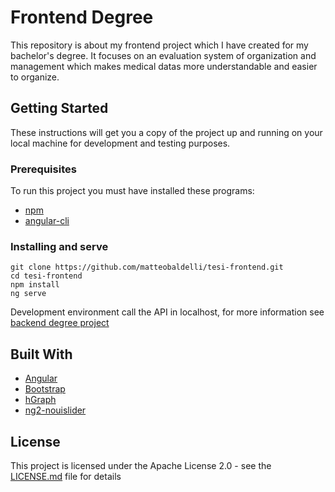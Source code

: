 # Frontend Degree

This repository is about my frontend project which I have created for my bachelor's degree. It focuses on an evaluation system of organization and management which makes medical datas more understandable and easier to organize.

## Getting Started

These instructions will get you a copy of the project up and running on your local machine for development and testing purposes.

### Prerequisites

To run this project you must have installed these programs:
* [npm](https://github.com/npm/cli)
* [angular-cli](https://github.com/angular/angular-cli)

### Installing and serve

```
git clone https://github.com/matteobaldelli/tesi-frontend.git
cd tesi-frontend
npm install
ng serve
```

Development environment call the API in localhost, for more information see [backend degree project](https://github.com/matteobaldelli/tesi-api)

## Built With

* [Angular](https://github.com/angular/angular)
* [Bootstrap](https://github.com/twbs/bootstrap)
* [hGraph](https://github.com/goinvo/hGraph)
* [ng2-nouislider](https://github.com/tb/ng2-nouislider)

## License

This project is licensed under the Apache License 2.0 - see the [LICENSE.md](LICENSE.md) file for details
